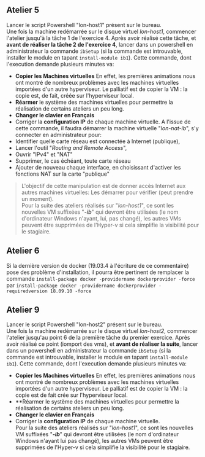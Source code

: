 ﻿## Atelier 5
Lancer le script Powershell "lon-host1" présent sur le bureau.  
Une fois la machine redémarrée sur le disque virtuel *lon-host1*, commencer l'atelier jusqu'à la tâche 1 de l'exercice 4. Après avoir réalisé cette tâche, et **avant de réaliser la tâche 2 de l'exercice 4**, lancer dans un powershell en administrateur la commande `ibSetup` (si la commande est introuvable, installer le module en tapant `install-module ib1`). Cette commande, dont l'execution demande plusieurs minutes va:
* **Copier les Machines virtuelles** En effet, les premières animations nous ont montré de nombreux problèmes avec les machines virtuelles importées d'un autre hyperviseur. Le palliatif est de copier la VM : la copie est, de fait, créée sur l'hyperviseur local.
* **Réarmer** le système des machines virtuelles pour permettre la réalisation de certains ateliers un peu long.
* **Changer le clavier en Français**
* Corriger la **configuration IP** de chaque machine virtuelle.
A l'issue de cette commande, il faudra démarrer la machine virtuelle "*lon-nat-ib*", s'y connecter en administrateur pour:
* Identifier quelle carte réseau est connectée à Internet (publique),
* Lancer l'outil "*Routing and Remote Access*",
* Ouvrir "IPv4" et "NAT"
* Supprimer, le cas échéant, toute carte réseau
* Ajouter de nouveau chaque interface, en choisissant d'activer les fonctions NAT sur la carte "publique"
>L'objectif de cette manipulation est de donner accès Internet aux autres machines virtuelles: Les démarrer pour vérifier (peut prendre un moment).  
Pour la suite des ateliers réalisés sur "*lon-host1*", ce sont les nouvelles VM suffixées "***-ib***" qui devront être utilisées (le nom d'ordinateur Windows n'ayant, lui, pas changé), les autres VMs peuvent être supprimées de l'Hyper-v si cela simplifie la visibilité pour le stagiaire.
## Atelier 6
Si la dernière version de docker (19.03.4 à l'écriture de ce commentaire) pose des problème d'installation, il pourra être pertinent de remplacer la commande `install-package docker -providername dockerprovider -force` par `install-package docker -providername dockerprovider -requiredversion 18.09.10 -force`
## Atelier 9
Lancer le script Powershell "lon-host2" présent sur le bureau.  
Une fois la machine redémarrée sur le disque virtuel *lon-host2*, commencer l'atelier jusqu'au point 6 de la première tâche du premier exercice. Après avoir réalisé ce point (iomport des vms), et **avant de réaliser la suite**, lancer dans un powershell en administrateur la commande `ibSetup` (si la commande est introuvable, installer le module en tapant `install-module ib1`). Cette commande, dont l'execution demande plusieurs minutes va:
* **Copier les Machines virtuelles** En effet, les premières animations nous ont montré de nombreux problèmes avec les machines virtuelles importées d'un autre hyperviseur. Le palliatif est de copier la VM : la copie est de fait crée sur l'hyperviseur local.
* **Réarmer le système des machines virtuelles pour permettre la réalisation de certains ateliers un peu long.
* **Changer le clavier en Français**
* Corriger la **configuration IP** de chaque machine virtuelle.  
Pour la suite des ateliers réalisés sur "*lon-host1*", ce sont les nouvelles VM suffixées "***-ib***" qui devront être utilisées (le nom d'ordinateur Windows n'ayant lui pas changé), les autres VMs peuvent être supprimées de l'Hyper-v si cela simplifie la visibilité pour le stagiaire.